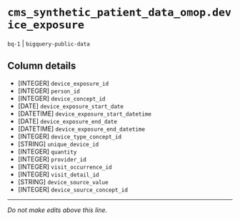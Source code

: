 # `cms_synthetic_patient_data_omop.device_exposure`
`bq-1` | `bigquery-public-data`

## Column details
* [INTEGER]   `device_exposure_id`
* [INTEGER]   `person_id`
* [INTEGER]   `device_concept_id`
* [DATE]      `device_exposure_start_date`
* [DATETIME]  `device_exposure_start_datetime`
* [DATE]      `device_exposure_end_date`
* [DATETIME]  `device_exposure_end_datetime`
* [INTEGER]   `device_type_concept_id`
* [STRING]    `unique_device_id`
* [INTEGER]   `quantity`
* [INTEGER]   `provider_id`
* [INTEGER]   `visit_occurrence_id`
* [INTEGER]   `visit_detail_id`
* [STRING]    `device_source_value`
* [INTEGER]   `device_source_concept_id`

-------------------------------------------------------------------------------
*Do not make edits above this line.*
